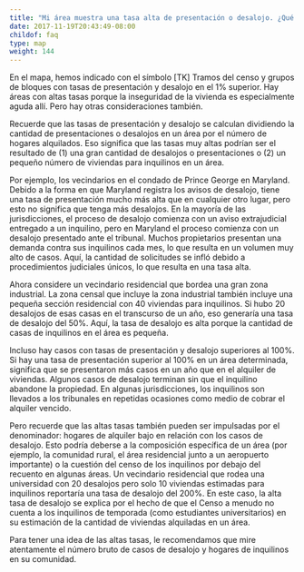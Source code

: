 ```yaml
---
title: "Mi área muestra una tasa alta de presentación o desalojo. ¿Qué significa esto?"
date: 2017-11-19T20:43:49-08:00
childof: faq
type: map
weight: 144
---
```

En el mapa, hemos indicado con el símbolo [TK] Tramos del censo y grupos de bloques con tasas de presentación y desalojo en el 1% superior. Hay áreas con altas tasas porque la inseguridad de la vivienda es especialmente aguda allí. Pero hay otras consideraciones también. 

Recuerde que las tasas de presentación y desalojo se calculan dividiendo la cantidad de presentaciones o desalojos en un área por el número de hogares alquilados. Eso significa que las tasas muy altas podrían ser el resultado de (1) una gran cantidad de desalojos o presentaciones o (2) un pequeño número de viviendas para inquilinos en un área.

Por ejemplo, los vecindarios en el condado de Prince George en Maryland. Debido a la forma en que Maryland registra los avisos de desalojo, tiene una tasa de presentación mucho más alta que en cualquier otro lugar, pero esto no significa que tenga más desalojos. En la mayoría de las jurisdicciones, el proceso de desalojo comienza con un aviso extrajudicial entregado a un inquilino, pero en Maryland el proceso comienza con un desalojo presentado ante el tribunal. Muchos propietarios presentan una demanda contra sus inquilinos cada mes, lo que resulta en un volumen muy alto de casos. Aquí, la cantidad de solicitudes se infló debido a procedimientos judiciales únicos, lo que resulta en una tasa alta. 

Ahora considere un vecindario residencial que bordea una gran zona industrial. La zona censal que incluye la zona industrial también incluye una pequeña sección residencial con 40 viviendas para inquilinos. Si hubo 20 desalojos de esas casas en el transcurso de un año, eso generaría una tasa de desalojo del 50%. Aquí, la tasa de desalojo es alta porque la cantidad de casas de inquilinos en el área es pequeña. 

Incluso hay casos con tasas de presentación y desalojo superiores al 100%. Si hay una tasa de presentación superior al 100% en un área determinada, significa que se presentaron más casos en un año que en el alquiler de viviendas. Algunos casos de desalojo terminan sin que el inquilino abandone la propiedad. En algunas jurisdicciones, los inquilinos son llevados a los tribunales en repetidas ocasiones como medio de cobrar el alquiler vencido.

Pero recuerde que las altas tasas también pueden ser impulsadas por el denominador: hogares de alquiler bajo en relación con los casos de desalojo. Esto podría deberse a la composición específica de un área (por ejemplo, la comunidad rural, el área residencial junto a un aeropuerto importante) o la cuestión del censo de los inquilinos por debajo del recuento en algunas áreas. Un vecindario residencial que rodea una universidad con 20 desalojos pero solo 10 viviendas estimadas para inquilinos reportaría una tasa de desalojo del 200%. En este caso, la alta tasa de desalojo se explica por el hecho de que el Censo a menudo no cuenta a los inquilinos de temporada (como estudiantes universitarios) en su estimación de la cantidad de viviendas alquiladas en un área. 

Para tener una idea de las altas tasas, le recomendamos que mire atentamente el número bruto de casos de desalojo y hogares de inquilinos en su comunidad.